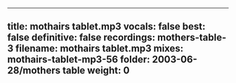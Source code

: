 
---
title: mothairs tablet.mp3
vocals: false
best: false
definitive: false
recordings: mothers-table-3
filename: mothairs tablet.mp3
mixes: mothairs-tablet-mp3-56
folder: 2003-06-28/mothers table
weight: 0
---
